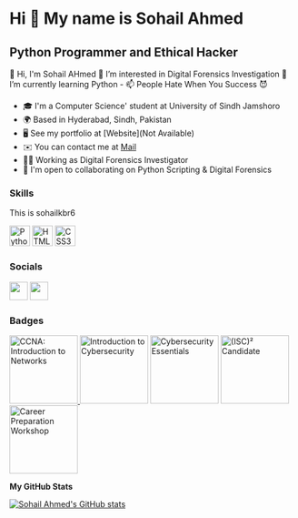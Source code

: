 

Hi 👋 My name is Sohail Ahmed
=====================

Python Programmer and Ethical Hacker
------------------------------------

👋 Hi, I'm Sohail AHmed 👀 I’m interested in Digital Forensics Investigation 🌱 I’m currently learning Python - 📫 People Hate When You Success 😈 

* 🎓 I'm a Computer Science' student at University of Sindh Jamshoro
* 🌍  Based in Hyderabad, Sindh, Pakistan
* 🖥️  See my portfolio at [Website](Not Available)
* ✉️  You can contact me at [Mail](sohailahmedsak4@gmail.com)
* 👨‍💻 Working as Digital Forensics Investigator
* 🤝  I'm open to collaborating on Python Scripting & Digital Forensics

### Skills

This is sohailkbr6

<p align="left">
<a href="https://www.python.org/" target="_blank" rel="noreferrer"><img src="https://raw.githubusercontent.com/danielcranney/readme-generator/main/public/icons/skills/python-colored.svg" width="36" height="36" alt="Python" /></a>
<a href="https://developer.mozilla.org/en-US/docs/Glossary/HTML5" target="_blank" rel="noreferrer"><img src="https://raw.githubusercontent.com/danielcranney/readme-generator/main/public/icons/skills/html5-colored.svg" width="36" height="36" alt="HTML5" /></a>
<a href="https://www.w3.org/TR/CSS/#css" target="_blank" rel="noreferrer"><img src="https://raw.githubusercontent.com/danielcranney/readme-generator/main/public/icons/skills/css3-colored.svg" width="36" height="36" alt="CSS3" /></a>
</p>

### Socials

<p align="left"> <a href="https://www.github.com/sohailkbr6" target="_blank" rel="noreferrer"><img src="https://raw.githubusercontent.com/danielcranney/readme-generator/main/public/icons/socials/github.svg" width="32" height="32" /></a> 
<a href="http://www.instagram.com/sohailkbr6" target="_blank" rel="noreferrer"><img src="https://raw.githubusercontent.com/danielcranney/readme-generator/main/public/icons/socials/instagram.svg" width="32" height="32" /></a> 
</a></p>

### Badges

<p align="left"> 
<a href="https://www.credly.com/badges/3be820eb-4b61-4a23-875b-b8122578a2f7" target="_blank" rel="noreferrer"><img class="cr-badges-full-badge__img" src="https://images.credly.com/size/340x340/images/70d71df5-f3dc-4380-9b9d-f22513a70417/CCNAITN__1_.png" alt="CCNA: Introduction to Networks" width="120" height="120"</a>
<a href="https://www.credly.com/badges/b9b71ad3-6fef-46ed-92ee-1b375c278e45" target="_blank" rel="noreferrer"><img class="cr-badges-full-badge__img" src="https://images.credly.com/size/340x340/images/af8c6b4e-fc31-47c4-8dcb-eb7a2065dc5b/I2CS__1_.png" alt="Introduction to Cybersecurity" width="120" height="120"></a>
<a href="https://www.credly.com/badges/00c83c43-b9df-4b3c-8f30-cb1782e468c1" target="_blank" rel="noreferrer"><img class="cr-badges-full-badge__img" src="https://images.credly.com/size/340x340/images/054913b2-e271-49a2-a1a4-9bf1c1f9a404/CyberEssentials.png" alt="Cybersecurity Essentials" width="120" height="120"></a>
<a href="https://www.credly.com/badges/9ea5c805-2c14-445f-a3c8-526937a6893f" target="_blank" rel="noreferrer"><img class="cr-badges-full-badge__img" src="https://images.credly.com/size/340x340/images/3829db50-49a8-4f30-85c5-639ffc4a7b2f/image.png" alt="(ISC)² Candidate" width="120" height="120"></a>
<a href="https://www.credly.com/badges/764170e1-f531-436c-82bd-32c56254edaf" target="_blank" rel="noreferrer"><img class="cr-badges-full-badge__img" src="https://images.credly.com/size/340x340/images/8d97e39e-2a05-4ed7-88a3-3413bc88c7bd/CPW.png" alt="Career Preparation Workshop" width="120" height="120"></a>
</p>



<b>My GitHub Stats</b>

<a href="http://www.github.com/sohailkbr6"><img src="https://github-readme-stats.vercel.app/api?username=sohailkbr6&show_icons=true&hide=&count_private=true&title_color=0891b2&text_color=ffffff&icon_color=0891b2&bg_color=1c1917&hide_border=true&show_icons=true" alt="Sohail Ahmed's GitHub stats" /></a>

              
